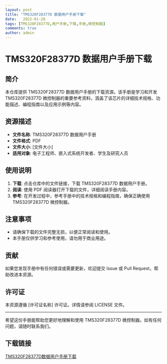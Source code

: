 ```yaml
---
layout: post
title: "TMS320F28377D 数据用户手册下载"
date:   2022-01-28
tags: [TMS320F28377D,用户手册,下载,手册,微控制器]
comments: true
author: admin
---
```

# TMS320F28377D 数据用户手册下载

## 简介

本仓库提供 TMS320F28377D 数据用户手册的下载资源。该手册是学习和开发 TMS320F28377D 微控制器的重要参考资料，涵盖了该芯片的详细技术规格、功能描述、编程指南以及应用示例等内容。

## 资源描述

- **文件名称**: TMS320F28377D 数据用户手册
- **文件格式**: PDF
- **文件大小**: [文件大小]
- **适用对象**: 电子工程师、嵌入式系统开发者、学生及研究人员

## 使用说明

1. **下载**: 点击仓库中的文件链接，下载 TMS320F28377D 数据用户手册。
2. **阅读**: 使用 PDF 阅读器打开下载的文件，详细阅读手册内容。
3. **参考**: 在开发过程中，参考手册中的技术规格和编程指南，确保正确使用 TMS320F28377D 微控制器。

## 注意事项

- 请确保下载的文件完整无损，以便正常阅读和使用。
- 本手册仅供学习和参考使用，请勿用于商业用途。

## 贡献

如果您发现手册中有任何错误或需要更新，欢迎提交 Issue 或 Pull Request，帮助改进本资源。

## 许可证

本资源遵循 [许可证名称] 许可证。详情请参阅 LICENSE 文件。

---

希望这份手册能帮助您更好地理解和使用 TMS320F28377D 微控制器。如有任何问题，请随时联系我们。

## 下载链接

[TMS320F28377D数据用户手册下载](https://pan.quark.cn/s/525e7066e073)
